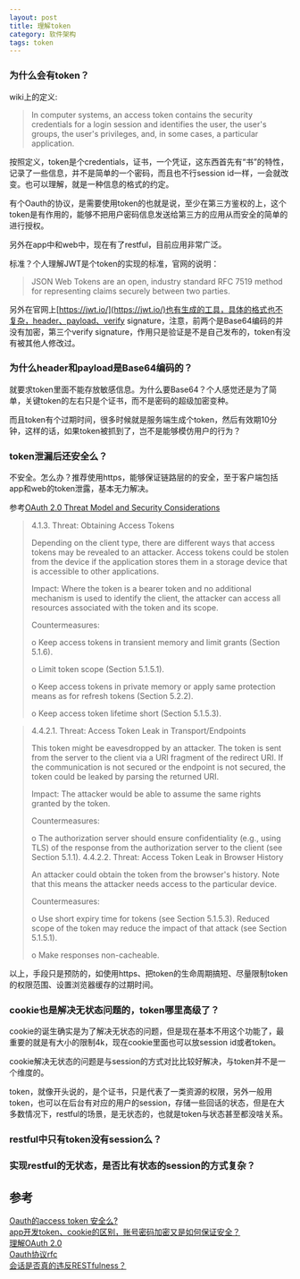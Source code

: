 ```yaml
---
layout: post
title: 理解token
category: 软件架构
tags: token
---
```


### 为什么会有token？
wiki上的定义:

> In computer systems, an access token contains the security credentials for a login session and identifies the user, the user's groups, the user's privileges, and, in some cases, a particular application.

按照定义，token是个credentials，证书，一个凭证，这东西首先有“书”的特性，记录了一些信息，并不是简单的一个密码，而且也不行session id一样，一会就改变。也可以理解，就是一种信息的格式的约定。

有个Oauth的协议，是需要使用token的也就是说，至少在第三方鉴权的上，这个token是有作用的，能够不把用户密码信息发送给第三方的应用从而安全的简单的进行授权。

另外在app中和web中，现在有了restful，目前应用非常广泛。

标准？个人理解JWT是个token的实现的标准，官网的说明：
> JSON Web Tokens are an open, industry standard RFC 7519 method for representing claims securely between two parties.

另外在官网上[https://jwt.io/](https://jwt.io/)也有生成的工具，具体的格式也不复杂，header、payload、verify signature，注意，前两个是Base64编码的并没有加密，第三个verify signature，作用只是验证是不是自己发布的，token有没有被其他人修改过。

### 为什么header和payload是Base64编码的？

就要求token里面不能存放敏感信息。为什么要Base64？个人感觉还是为了简单，关键token的左右只是个证书，而不是密码的超级加密变种。

而且token有个过期时间，很多时候就是服务端生成个token，然后有效期10分钟，这样的话，如果token被抓到了，岂不是能够模仿用户的行为？

### token泄漏后还安全么？

不安全。怎么办？推荐使用https，能够保证链路层的的安全，至于客户端包括app和web的token泄露，基本无力解决。

参考[OAuth 2.0 Threat Model and Security Considerations](https://tools.ietf.org/html/rfc6819)

> 4.1.3.  Threat: Obtaining Access Tokens
> 
>    Depending on the client type, there are different ways that access
>    tokens may be revealed to an attacker.  Access tokens could be stolen
>    from the device if the application stores them in a storage device
>    that is accessible to other applications.
> 
>    Impact: Where the token is a bearer token and no additional mechanism
>    is used to identify the client, the attacker can access all resources
>    associated with the token and its scope.
> 
>    Countermeasures:
> 
>    o  Keep access tokens in transient memory and limit grants
>       (Section 5.1.6).
> 
>    o  Limit token scope (Section 5.1.5.1).
> 
>    o  Keep access tokens in private memory or apply same protection
>       means as for refresh tokens (Section 5.2.2).
> 
>    o  Keep access token lifetime short (Section 5.1.5.3).

> 4.4.2.1.  Threat: Access Token Leak in Transport/Endpoints
> 
>    This token might be eavesdropped by an attacker.  The token is sent
>    from the server to the client via a URI fragment of the redirect URI.
>    If the communication is not secured or the endpoint is not secured,
>    the token could be leaked by parsing the returned URI.
> 
>    Impact: The attacker would be able to assume the same rights granted
>    by the token.
> 
>    Countermeasures:
> 
>    o  The authorization server should ensure confidentiality (e.g.,
>       using TLS) of the response from the authorization server to the
>       client (see Section 5.1.1).
> 4.4.2.2.  Threat: Access Token Leak in Browser History
> 
>    An attacker could obtain the token from the browser's history.  Note
>    that this means the attacker needs access to the particular device.
> 
>    Countermeasures:
> 
>    o  Use short expiry time for tokens (see Section 5.1.5.3).  Reduced
>       scope of the token may reduce the impact of that attack (see
>       Section 5.1.5.1).
> 
>    o  Make responses non-cacheable.

以上，手段只是预防的，如使用https、把token的生命周期搞短、尽量限制token的权限范围、设置浏览器缓存的过期时间。

### cookie也是解决无状态问题的，token哪里高级了？

cookie的诞生确实是为了解决无状态的问题，但是现在基本不用这个功能了，最重要的就是有大小的限制4k，现在cookie里面也可以放session id或者token。

cookie解决无状态的问题是与session的方式对比比较好解决，与token并不是一个维度的。

token，就像开头说的，是个证书，只是代表了一类资源的权限，另外一般用token，也可以在后台有对应的用户的session，存储一些回话的状态，但是在大多数情况下，restful的场景，是无状态的，也就是token与状态甚至都没啥关系。

### restful中只有token没有session么？



### 实现restful的无状态，是否比有状态的session的方式复杂？

## 参考
[Oauth的access token 安全么?](https://www.zhihu.com/question/20274730)  
[app开发token、cookie的区别，账号密码加密又是如何保证安全？](https://www.zhihu.com/question/39137156/answer/80228149)  
[理解OAuth 2.0](http://www.ruanyifeng.com/blog/2014/05/oauth_2_0.html)  
[Oauth协议rfc](https://tools.ietf.org/html/rfc6749)  
[会话是否真的违反RESTfulness？](https://codeday.me/bug/20170414/2826.html)  